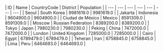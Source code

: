 | ID | Name | CountryCode | District | Population | 
| --- | --- | --- | --- | --- | --- | --- |
 | Seoul | South Korea | 9981619.0 | 9981619.0 |
 | Jakarta | Indonesia | 9604900.0 | 9604900.0 |
 | Ciudad de México | Mexico | 8591309.0 | 8591309.0 |
 | Moscow | Russian Federation | 8389200.0 | 8389200.0 |
 | Tokyo | Japan | 7980230.0 | 7980230.0 |
 | Peking | China | 7472000.0 | 7472000.0 |
 | London | United Kingdom | 7285000.0 | 7285000.0 |
 | Cairo | Egypt | 6789479.0 | 6789479.0 |
 | Teheran | Iran | 6758845.0 | 6758845.0 |
 | Lima | Peru | 6464693.0 | 6464693.0 |
